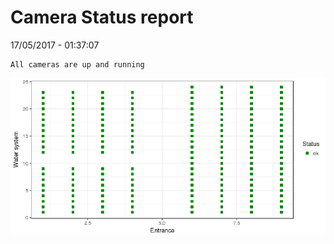 Camera Status report
================
17/05/2017 - 01:37:07

    All cameras are up and running

![](camreport_files/figure-markdown_github/unnamed-chunk-2-1.png)
